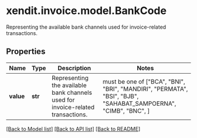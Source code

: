 # xendit.invoice.model.BankCode

Representing the available bank channels used for invoice-related transactions.

## Properties
Name | Type | Description | Notes
------------ | ------------- | ------------- | -------------
**value** | **str** | Representing the available bank channels used for invoice-related transactions. |  must be one of ["BCA", "BNI", "BRI", "MANDIRI", "PERMATA", "BSI", "BJB", "SAHABAT_SAMPOERNA", "CIMB", "BNC", ]

[[Back to Model list]](../README.md#documentation-for-models) [[Back to API list]](../README.md#documentation-for-api-endpoints) [[Back to README]](../README.md)


